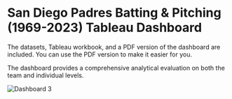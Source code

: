 # San Diego Padres Batting &amp; Pitching (1969-2023) Tableau Dashboard

The datasets, Tableau workbook, and a PDF version of the dashboard are included. You can use the PDF version to make it easier for you.

The dashboard provides a comprehensive analytical evaluation on both the team and individual levels.

![Dashboard 3](https://github.com/EmilyGU810/SDP/assets/130021542/7cac7d7c-0c06-4b9b-b077-01fbbf8d50bf)

